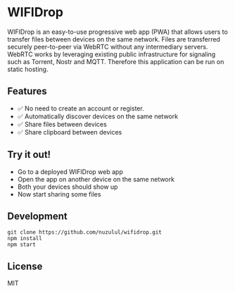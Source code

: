 # WIFIDrop

WIFIDrop is an easy-to-use progressive web app (PWA) that allows users to transfer files between devices on the same network. Files are transferred securely peer-to-peer via WebRTC without any intermediary servers. WebRTC works by leveraging existing public infrastructure for signaling such as Torrent, Nostr and MQTT. Therefore this application can be run on static hosting.

## Features

* ✅ No need to create an account or register.
* ✅ Automatically discover devices on the same network
* ✅ Share files between devices
* ✅ Share clipboard between devices

## Try it out!

* Go to a deployed WIFIDrop web app
* Open the app on another device on the same network
* Both your devices should show up
* Now start sharing some files

## Development

```
git clone https://github.com/nuzulul/wifidrop.git
npm install
npm start
```

## License

MIT

